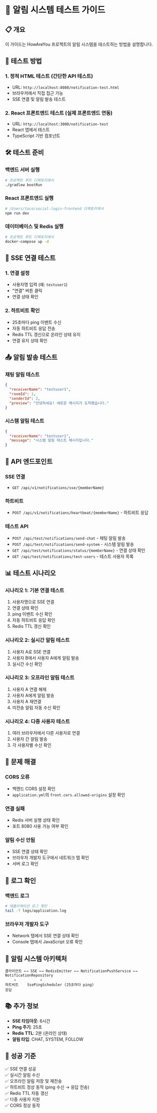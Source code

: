 # 🔔 알림 시스템 테스트 가이드

## 📋 개요
이 가이드는 HowAreYou 프로젝트의 알림 시스템을 테스트하는 방법을 설명합니다.

## 🚀 테스트 방법

### 1. 정적 HTML 테스트 (간단한 API 테스트)
- URL: `http://localhost:8080/notification-test.html`
- 브라우저에서 직접 접근 가능
- SSE 연결 및 알림 발송 테스트

### 2. React 프론트엔드 테스트 (실제 프론트엔드 연동)
- URL: `http://localhost:3000/notification-test`
- React 앱에서 테스트
- TypeScript 기반 컴포넌트

## 🛠️ 테스트 준비

### 백엔드 서버 실행
```bash
# 프로젝트 루트 디렉토리에서
./gradlew bootRun
```

### React 프론트엔드 실행
```bash
# /Users/taco/social-login-frontend 디렉토리에서
npm run dev
```

### 데이터베이스 및 Redis 실행
```bash
# 프로젝트 루트 디렉토리에서
docker-compose up -d
```

## 📡 SSE 연결 테스트

### 1. 연결 설정
- 사용자명 입력 (예: `testuser1`)
- "연결" 버튼 클릭
- 연결 상태 확인

### 2. 하트비트 확인
- 25초마다 ping 이벤트 수신
- 자동 하트비트 응답 전송
- Redis TTL 갱신으로 온라인 상태 유지
- 연결 유지 상태 확인

## 📤 알림 발송 테스트

### 채팅 알림 테스트
```json
{
  "receiverName": "testuser1",
  "roomId": 1,
  "senderId": 2,
  "preview": "안녕하세요! 새로운 메시지가 도착했습니다."
}
```

### 시스템 알림 테스트
```json
{
  "receiverName": "testuser1",
  "message": "시스템 알림 테스트 메시지입니다."
}
```

## 🔧 API 엔드포인트

### SSE 연결
- `GET /api/v1/notifications/sse/{memberName}`

### 하트비트
- `POST /api/v1/notifications/heartbeat/{memberName}` - 하트비트 응답

### 테스트 API
- `POST /api/test/notifications/send-chat` - 채팅 알림 발송
- `POST /api/test/notifications/send-system` - 시스템 알림 발송
- `GET /api/test/notifications/status/{memberName}` - 연결 상태 확인
- `GET /api/test/notifications/test-users` - 테스트 사용자 목록

## 📊 테스트 시나리오

### 시나리오 1: 기본 연결 테스트
1. 사용자명으로 SSE 연결
2. 연결 상태 확인
3. ping 이벤트 수신 확인
4. 자동 하트비트 응답 확인
5. Redis TTL 갱신 확인

### 시나리오 2: 실시간 알림 테스트
1. 사용자 A로 SSE 연결
2. 사용자 B에서 사용자 A에게 알림 발송
3. 실시간 수신 확인

### 시나리오 3: 오프라인 알림 테스트
1. 사용자 A 연결 해제
2. 사용자 A에게 알림 발송
3. 사용자 A 재연결
4. 미전송 알림 자동 수신 확인

### 시나리오 4: 다중 사용자 테스트
1. 여러 브라우저에서 다른 사용자로 연결
2. 사용자 간 알림 발송
3. 각 사용자별 수신 확인

## 🐛 문제 해결

### CORS 오류
- 백엔드 CORS 설정 확인
- `application.yml`의 `front.cors.allowed-origins` 설정 확인

### 연결 실패
- Redis 서버 실행 상태 확인
- 포트 8080 사용 가능 여부 확인

### 알림 수신 안됨
- SSE 연결 상태 확인
- 브라우저 개발자 도구에서 네트워크 탭 확인
- 서버 로그 확인

## 📝 로그 확인

### 백엔드 로그
```bash
# 애플리케이션 로그 확인
tail -f logs/application.log
```

### 브라우저 개발자 도구
- Network 탭에서 SSE 연결 상태 확인
- Console 탭에서 JavaScript 오류 확인

## 🔄 알림 시스템 아키텍처

```
클라이언트 ←→ SSE ←→ RedisEmitter ←→ NotificationPushService ←→ NotificationRepository
    ↓           ↓
하트비트    SsePingScheduler (25초마다 ping)
응답
```

## 📚 추가 정보

- **SSE 타임아웃**: 6시간
- **Ping 주기**: 25초
- **Redis TTL**: 2분 (온라인 상태)
- **알림 타입**: CHAT, SYSTEM, FOLLOW

## 🎯 성공 기준

✅ SSE 연결 성공  
✅ 실시간 알림 수신  
✅ 오프라인 알림 저장 및 재전송  
✅ 하트비트 정상 동작 (ping 수신 → 응답 전송)  
✅ Redis TTL 자동 갱신  
✅ 다중 사용자 지원  
✅ CORS 정상 동작 